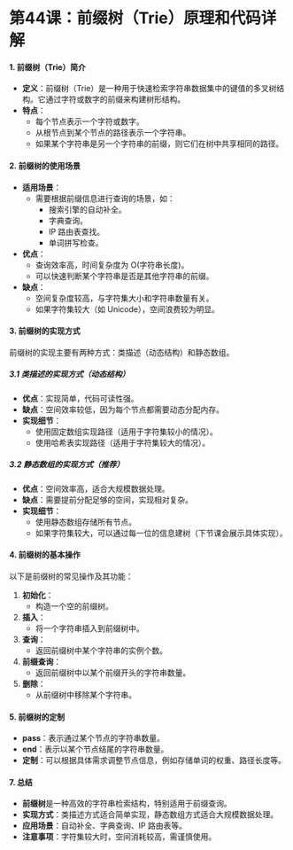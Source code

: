 # **第44课：前缀树（Trie）原理和代码详解**

#### **1. 前缀树（Trie）简介**

- **定义**：前缀树（Trie）是一种用于快速检索字符串数据集中的键值的多叉树结构。它通过字符或数字的前缀来构建树形结构。
- **特点**：
  - 每个节点表示一个字符或数字。
  - 从根节点到某个节点的路径表示一个字符串。
  - 如果某个字符串是另一个字符串的前缀，则它们在树中共享相同的路径。

#### **2. 前缀树的使用场景**

- **适用场景**：
  - 需要根据前缀信息进行查询的场景，如：
    - 搜索引擎的自动补全。
    - 字典查询。
    - IP 路由表查找。
    - 单词拼写检查。
- **优点**：
  - 查询效率高，时间复杂度为 O(字符串长度)。
  - 可以快速判断某个字符串是否是其他字符串的前缀。
- **缺点**：
  - 空间复杂度较高，与字符集大小和字符串数量有关。
  - 如果字符集较大（如 Unicode），空间浪费较为明显。

#### **3. 前缀树的实现方式**

前缀树的实现主要有两种方式：类描述（动态结构）和静态数组。

##### **3.1 类描述的实现方式（动态结构）**

- **优点**：实现简单，代码可读性强。
- **缺点**：空间效率较低，因为每个节点都需要动态分配内存。
- **实现细节**：
  - 使用固定数组实现路径（适用于字符集较小的情况）。
  - 使用哈希表实现路径（适用于字符集较大的情况）。

##### **3.2 静态数组的实现方式（推荐）**

- **优点**：空间效率高，适合大规模数据处理。
- **缺点**：需要提前分配足够的空间，实现相对复杂。
- **实现细节**：
  - 使用静态数组存储所有节点。
  - 如果字符集较大，可以通过每一位的信息建树（下节课会展示具体实现）。

#### **4. 前缀树的基本操作**

以下是前缀树的常见操作及其功能：

1. **初始化**：
   - 构造一个空的前缀树。
2. **插入**：
   - 将一个字符串插入到前缀树中。
3. **查询**：
   - 返回前缀树中某个字符串的实例个数。
4. **前缀查询**：
   - 返回前缀树中以某个前缀开头的字符串数量。
5. **删除**：
   - 从前缀树中移除某个字符串。

#### **5. 前缀树的定制**

- **pass**：表示通过某个节点的字符串数量。
- **end**：表示以某个节点结尾的字符串数量。
- **定制**：可以根据具体需求调整节点信息，例如存储单词的权重、路径长度等。

#### **7. 总结**

- **前缀树**是一种高效的字符串检索结构，特别适用于前缀查询。
- **实现方式**：类描述方式适合简单实现，静态数组方式适合大规模数据处理。
- **应用场景**：自动补全、字典查询、IP 路由表等。
- **注意事项**：字符集较大时，空间消耗较高，需谨慎使用。